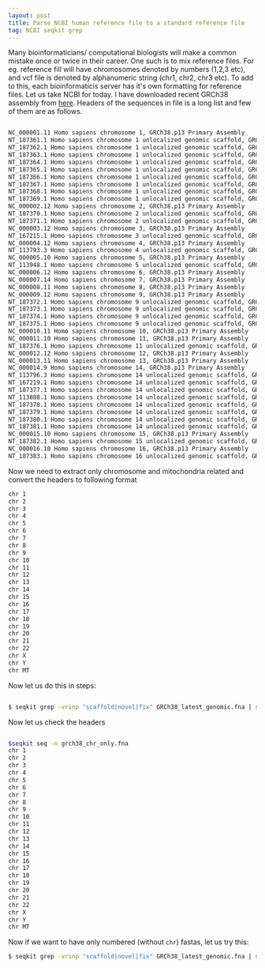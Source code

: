 ```yaml
---
layout: post
title: Parse NCBI human reference file to a standard reference file
tag: NCBI seqkit grep
---
```


Many bioinformaticians/ computational biologists will make a common mistake once or twice in their career. One such is to mix reference files. For eg. reference fill will have chromosomes denoted by numbers (1,2,3 etc), and vcf file is denoted by alphanumeric string (chr1, chr2, chr3 etc). To add to this, each bioinformaticis server has it's own formatting for reference files. Let us take NCBI for today. I have downloaded recent GRCh38 assembly from [here](https://ftp.ncbi.nlm.nih.gov/refseq/H_sapiens/annotation/GRCh38_latest/refseq_identifiers/). Headers of the sequences in file is  a long list and few of them are as follows.

```bash

NC_000001.11 Homo sapiens chromosome 1, GRCh38.p13 Primary Assembly
NT_187361.1 Homo sapiens chromosome 1 unlocalized genomic scaffold, GRCh38.p13 Primary Assembly HSCHR1_CTG1_UNLOCALIZED
NT_187362.1 Homo sapiens chromosome 1 unlocalized genomic scaffold, GRCh38.p13 Primary Assembly HSCHR1_CTG2_UNLOCALIZED
NT_187363.1 Homo sapiens chromosome 1 unlocalized genomic scaffold, GRCh38.p13 Primary Assembly HSCHR1_CTG3_UNLOCALIZED
NT_187364.1 Homo sapiens chromosome 1 unlocalized genomic scaffold, GRCh38.p13 Primary Assembly HSCHR1_CTG4_UNLOCALIZED
NT_187365.1 Homo sapiens chromosome 1 unlocalized genomic scaffold, GRCh38.p13 Primary Assembly HSCHR1_CTG5_UNLOCALIZED
NT_187366.1 Homo sapiens chromosome 1 unlocalized genomic scaffold, GRCh38.p13 Primary Assembly HSCHR1_CTG6_UNLOCALIZED
NT_187367.1 Homo sapiens chromosome 1 unlocalized genomic scaffold, GRCh38.p13 Primary Assembly HSCHR1_CTG7_UNLOCALIZED
NT_187368.1 Homo sapiens chromosome 1 unlocalized genomic scaffold, GRCh38.p13 Primary Assembly HSCHR1_CTG8_UNLOCALIZED
NT_187369.1 Homo sapiens chromosome 1 unlocalized genomic scaffold, GRCh38.p13 Primary Assembly HSCHR1_CTG9_UNLOCALIZED
NC_000002.12 Homo sapiens chromosome 2, GRCh38.p13 Primary Assembly
NT_187370.1 Homo sapiens chromosome 2 unlocalized genomic scaffold, GRCh38.p13 Primary Assembly HSCHR2_RANDOM_CTG1
NT_187371.1 Homo sapiens chromosome 2 unlocalized genomic scaffold, GRCh38.p13 Primary Assembly HSCHR2_RANDOM_CTG2
NC_000003.12 Homo sapiens chromosome 3, GRCh38.p13 Primary Assembly
NT_167215.1 Homo sapiens chromosome 3 unlocalized genomic scaffold, GRCh38.p13 Primary Assembly HSCHR3UN_CTG2
NC_000004.12 Homo sapiens chromosome 4, GRCh38.p13 Primary Assembly
NT_113793.3 Homo sapiens chromosome 4 unlocalized genomic scaffold, GRCh38.p13 Primary Assembly HSCHR4_RANDOM_CTG4
NC_000005.10 Homo sapiens chromosome 5, GRCh38.p13 Primary Assembly
NT_113948.1 Homo sapiens chromosome 5 unlocalized genomic scaffold, GRCh38.p13 Primary Assembly HSCHR5_RANDOM_CTG1
NC_000006.12 Homo sapiens chromosome 6, GRCh38.p13 Primary Assembly
NC_000007.14 Homo sapiens chromosome 7, GRCh38.p13 Primary Assembly
NC_000008.11 Homo sapiens chromosome 8, GRCh38.p13 Primary Assembly
NC_000009.12 Homo sapiens chromosome 9, GRCh38.p13 Primary Assembly
NT_187372.1 Homo sapiens chromosome 9 unlocalized genomic scaffold, GRCh38.p13 Primary Assembly HSCHR9_UNLOCALIZED_CTG1
NT_187373.1 Homo sapiens chromosome 9 unlocalized genomic scaffold, GRCh38.p13 Primary Assembly HSCHR9_UNLOCALIZED_CTG2
NT_187374.1 Homo sapiens chromosome 9 unlocalized genomic scaffold, GRCh38.p13 Primary Assembly HSCHR9_UNLOCALIZED_CTG3
NT_187375.1 Homo sapiens chromosome 9 unlocalized genomic scaffold, GRCh38.p13 Primary Assembly HSCHR9_UNLOCALIZED_CTG4
NC_000010.11 Homo sapiens chromosome 10, GRCh38.p13 Primary Assembly
NC_000011.10 Homo sapiens chromosome 11, GRCh38.p13 Primary Assembly
NT_187376.1 Homo sapiens chromosome 11 unlocalized genomic scaffold, GRCh38.p13 Primary Assembly HSCHR11_CTG1_UNLOCALIZED
NC_000012.12 Homo sapiens chromosome 12, GRCh38.p13 Primary Assembly
NC_000013.11 Homo sapiens chromosome 13, GRCh38.p13 Primary Assembly
NC_000014.9 Homo sapiens chromosome 14, GRCh38.p13 Primary Assembly
NT_113796.3 Homo sapiens chromosome 14 unlocalized genomic scaffold, GRCh38.p13 Primary Assembly HSCHR14_CTG1_UNLOCALIZED
NT_167219.1 Homo sapiens chromosome 14 unlocalized genomic scaffold, GRCh38.p13 Primary Assembly HSCHR14_CTG2_UNLOCALIZED
NT_187377.1 Homo sapiens chromosome 14 unlocalized genomic scaffold, GRCh38.p13 Primary Assembly HSCHR14_CTG3_UNLOCALIZED
NT_113888.1 Homo sapiens chromosome 14 unlocalized genomic scaffold, GRCh38.p13 Primary Assembly HSCHR14_CTG4_UNLOCALIZED
NT_187378.1 Homo sapiens chromosome 14 unlocalized genomic scaffold, GRCh38.p13 Primary Assembly HSCHR14_CTG5_UNLOCALIZED
NT_187379.1 Homo sapiens chromosome 14 unlocalized genomic scaffold, GRCh38.p13 Primary Assembly HSCHR14_CTG6_UNLOCALIZED
NT_187380.1 Homo sapiens chromosome 14 unlocalized genomic scaffold, GRCh38.p13 Primary Assembly HSCHR14_CTG7_UNLOCALIZED
NT_187381.1 Homo sapiens chromosome 14 unlocalized genomic scaffold, GRCh38.p13 Primary Assembly HSCHR14_CTG8_UNLOCALIZED
NC_000015.10 Homo sapiens chromosome 15, GRCh38.p13 Primary Assembly
NT_187382.1 Homo sapiens chromosome 15 unlocalized genomic scaffold, GRCh38.p13 Primary Assembly HSCHR15_RANDOM_CTG1
NC_000016.10 Homo sapiens chromosome 16, GRCh38.p13 Primary Assembly
NT_187383.1 Homo sapiens chromosome 16 unlocalized genomic scaffold, GRCh38.p13 Primary Assembly HSCHR16_RANDOM_CTG1

``` 

Now we need to extract only chromosome and mitochondria related and convert the headers to following format

```bash
chr 1
chr 2
chr 3
chr 4
chr 5
chr 6
chr 7
chr 8
chr 9
chr 10
chr 11
chr 12
chr 13
chr 14
chr 15
chr 16
chr 17
chr 18
chr 19
chr 20
chr 21
chr 22
chr X
chr Y
chr MT
```

Now let us do this in steps:

```bash

$ seqkit grep -vrinp "scaffold|novel|fix" GRCh38_latest_genomic.fna | sed -r '/^>/ s/.*\s(.*),\s.*/>chr \1/;s/mitochondrion/MT/' > grch38_chr_only.fna 

```
Now let us check the headers

```bash

$seqkit seq -n grch38_chr_only.fna 
chr 1
chr 2
chr 3
chr 4
chr 5
chr 6
chr 7
chr 8
chr 9
chr 10
chr 11
chr 12
chr 13
chr 14
chr 15
chr 16
chr 17
chr 18
chr 19
chr 20
chr 21
chr 22
chr X
chr Y
chr MT
```

Now if we want to have only numbered (without `chr`) fastas, let us try this:

```bash
$ seqkit grep -vrinp "scaffold|novel|fix" GRCh38_latest_genomic.fna | sed -r '/^>/ s/.*\s(.*),\s.*/>\1/;s/mitochondrion/MT/' > GRCh38_latest_genomic_int.fna

```


